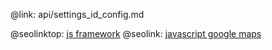 @link: api/settings_id_config.md

@seolinktop: [js framework](https://webix.com)
@seolink: [javascript google maps](https://webix.com/widget/maps/)